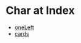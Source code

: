 # Char at Index
- [oneLeft](https://app.codesignal.com/challenge/Y7RAnE4xmuyb4KkcB)
- [cards](https://app.codesignal.com/challenge/KPYtAdvnN7Pv27TXr)
